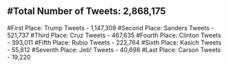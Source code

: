 #Total Number of Tweets: 2,868,175 
---
#First Place: Trump Tweets - 1,147,309
#Second Place: Sanders Tweets - 521,737
#Third Place: Cruz Tweets - 467,635
#Fourth Place: Clinton Tweets - 393,011
#Fifth Place: Rubio Tweets - 222,764
#Sixth Place: Kasich Tweets - 55,812
#Seventh Place: Jeb! Tweets - 40,698
#Last Place: Carson Tweets - 19,220
